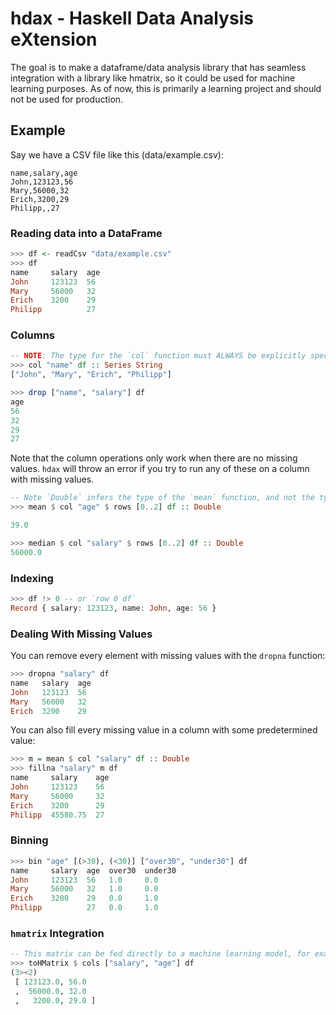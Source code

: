 # hdax - Haskell Data Analysis eXtension

The goal is to make a dataframe/data analysis library that has seamless integration with a library like hmatrix, so it could be used for machine learning purposes. As of now, this is primarily a learning project and should not be used for production.

## Example
Say we have a CSV file like this (data/example.csv):

```csv
name,salary,age
John,123123,56
Mary,56000,32
Erich,3200,29
Philipp,,27
```

### Reading data into a DataFrame
```haskell
>>> df <- readCsv "data/example.csv"
>>> df
name     salary  age
John     123123  56
Mary     56000   32
Erich    3200    29
Philipp          27
```

### Columns
```haskell 
-- NOTE: The type for the `col` function must ALWAYS be explicitly specified.
>>> col "name" df :: Series String
["John", "Mary", "Erich", "Philipp"]
```

```haskell
>>> drop ["name", "salary"] df
age
56
32
29
27
```

Note that the column operations only work when there are no missing values. `hdax` will throw an error if you try to run any of these on a column with missing values.

```haskell
-- Note `Double` infers the type of the `mean` function, and not the type of `col "age" df`.
>>> mean $ col "age" $ rows [0..2] df :: Double

39.0
```

```haskell
>>> median $ col "salary" $ rows [0..2] df :: Double
56000.0
```

### Indexing
```haskell
>>> df !> 0 -- or `row 0 df`
Record { salary: 123123, name: John, age: 56 }
```

### Dealing With Missing Values
You can remove every element with missing values with the `dropna` function:
```haskell
>>> dropna "salary" df
name   salary  age
John   123123  56
Mary   56000   32
Erich  3200    29
```
You can also fill every missing value in a column with some predetermined value:
```haskell
>>> m = mean $ col "salary" df :: Double
>>> fillna "salary" m df
name     salary    age
John     123123    56
Mary     56000     32
Erich    3200      29
Philipp  45580.75  27
```

### Binning
```haskell
>>> bin "age" [(>30), (<30)] ["over30", "under30"] df
name     salary  age  over30  under30 
John     123123  56   1.0     0.0
Mary     56000   32   1.0     0.0
Erich    3200    29   0.0     1.0
Philipp          27   0.0     1.0
```

### `hmatrix` Integration
```haskell
-- This matrix can be fed directly to a machine learning model, for example.
>>> toHMatrix $ cols ["salary", "age"] df
(3><2)
 [ 123123.0, 56.0
 ,  56000.0, 32.0
 ,   3200.0, 29.0 ]
```
